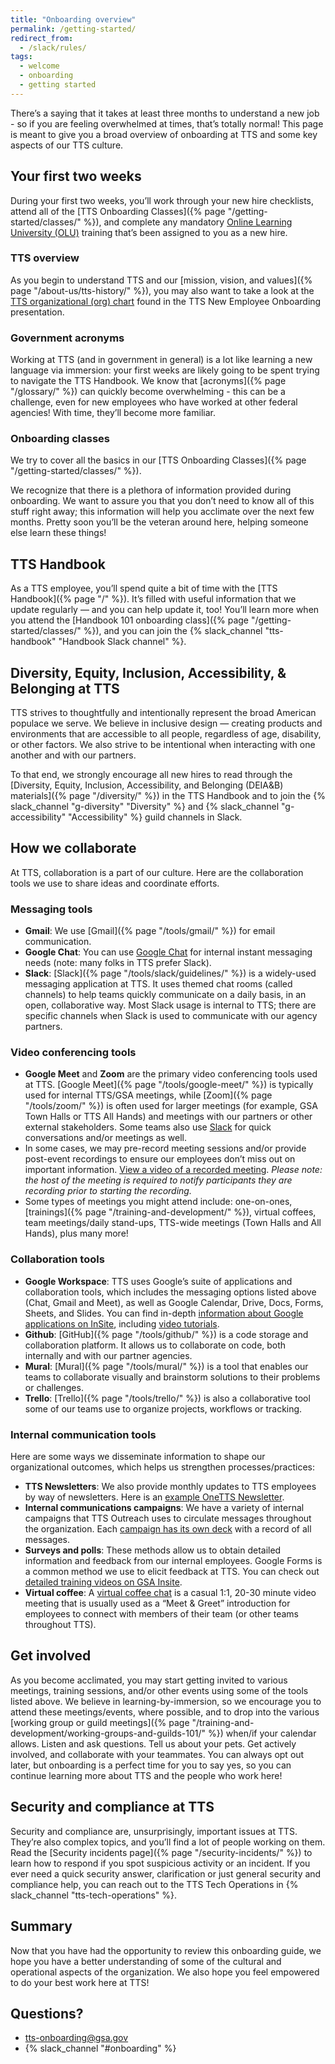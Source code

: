 ```yaml
---
title: "Onboarding overview"
permalink: /getting-started/
redirect_from:
  - /slack/rules/
tags:
  - welcome
  - onboarding
  - getting started
---
```

There’s a saying that it takes at least three months to understand a new job - so if you are feeling overwhelmed at times, that’s totally normal! This page is meant to give you a broad overview of onboarding at TTS and some key aspects of our TTS culture.

## Your first two weeks
During your first two weeks, you’ll work through your new hire checklists, attend all of the [TTS Onboarding Classes]({% page "/getting-started/classes/" %}), and complete any mandatory [Online Learning University (OLU)](https://gsaolu.gsa.gov/) training that’s been assigned to you as a new hire. 

### TTS overview

As you begin to understand TTS and our [mission, vision, and values]({% page "/about-us/tts-history/" %}), you may also want to take a look at the [TTS organizational (org) chart](https://docs.google.com/presentation/d/1vbosZTCIfHrO9E9kiU45bgzFG8R0fzZ76VRT66DmHkQ/edit#slide=id.g15281bc0bbc_0_0) found in the TTS New Employee Onboarding presentation. 

### Government acronyms

Working at TTS (and in government in general) is a lot like learning a new language via immersion: your first weeks are likely going to be spent trying to navigate the TTS Handbook. We know that [acronyms]({% page "/glossary/" %}) can quickly become overwhelming - this can be a challenge, even for new employees who have worked at other federal agencies! With time, they’ll become more familiar.

### Onboarding classes
We try to cover all the basics in our [TTS Onboarding Classes]({% page "/getting-started/classes/" %}).

We recognize that there is a plethora of information provided during onboarding. We want to assure you that you don’t need to know all of this stuff right away; this information will help you acclimate over the next few months. Pretty soon you’ll be the veteran around here, helping someone else learn these things!

## TTS Handbook

As a TTS employee, you’ll spend quite a bit of time with the [TTS Handbook]({% page "/" %}). It’s filled with useful information that we update regularly — and you can help update it, too! You’ll learn more when you attend the [Handbook 101 onboarding class]({% page "/getting-started/classes/" %}), and you can join the {% slack_channel "tts-handbook" "Handbook Slack channel" %}.

## Diversity, Equity, Inclusion, Accessibility, & Belonging at TTS
TTS strives to thoughtfully and intentionally represent the broad American populace we serve. We believe in inclusive design — creating products and environments that are accessible to all people, regardless of age, disability, or other factors. We also strive to be intentional when interacting with one another and with our partners.

To that end, we strongly encourage all new hires to read through the [Diversity, Equity, Inclusion, Accessibility, and Belonging (DEIA&B) materials]({% page "/diversity/" %}) in the TTS Handbook and to join the {% slack_channel "g-diversity" "Diversity" %} and {% slack_channel "g-accessibility" "Accessibility" %} guild channels in Slack.

## How we collaborate
At TTS, collaboration is a part of our culture. Here are the collaboration tools  we use to share ideas and coordinate efforts.

### Messaging tools
- **Gmail**: We use [Gmail]({% page "/tools/gmail/" %}) for email communication.
- **Google Chat**: You can use [Google Chat](https://insite.gsa.gov/employee-resources/information-technology/do-it-yourself/google-workspace/google-chat) for internal instant messaging needs (note: many folks in TTS prefer Slack).
- **Slack**: [Slack]({% page "/tools/slack/guidelines/" %}) is a widely-used messaging application at TTS. It uses themed chat rooms (called channels) to help teams quickly communicate on a daily basis, in an open, collaborative way. Most Slack usage is internal to TTS; there are specific channels when Slack is used to communicate with our agency partners.

### Video conferencing tools
- **Google Meet** and **Zoom** are the primary video conferencing tools used at TTS. [Google Meet]({% page "/tools/google-meet/" %}) is typically used for internal TTS/GSA meetings, while [Zoom]({% page "/tools/zoom/" %}) is often used for larger meetings (for example, GSA Town Halls or TTS All Hands) and meetings with our partners or other external stakeholders. Some teams also use [Slack](https://slack.com/help/articles/216771908-Make-calls-in-Slack) for quick conversations and/or meetings as well. 
- In some cases, we may pre-record meeting sessions and/or provide post-event recordings to ensure our employees don’t miss out on important information. [View a video of a recorded meeting](https://drive.google.com/file/d/1k_ZxSnvCIxw80awsrfvjfFp-VVM7WscM/view?usp=share_link). *Please note: the host of the meeting is required to notify participants they are recording prior to starting the recording.*
- Some types of meetings you might attend include: one-on-ones, [trainings]({% page "/training-and-development/" %}), virtual coffees, team meetings/daily stand-ups, TTS-wide meetings (Town Halls and All Hands), plus many more! 

### Collaboration tools
- **Google Workspace**: TTS uses Google’s suite of applications and collaboration tools, which includes the messaging options listed above (Chat, Gmail and Meet), as well as Google Calendar, Drive, Docs, Forms, Sheets, and Slides. You can find in-depth [information about Google applications on InSite](https://insite.gsa.gov/employee-resources/information-technology/apps-software/google-workspace), including [video tutorials](https://insite.gsa.gov/employee-resources/information-technology/do-it-yourself/google-workspace/google-essentials-training).
- **Github**: [GitHub]({% page "/tools/github/" %}) is a code storage and collaboration platform. It allows us to collaborate on code, both internally and with our partner agencies.
- **Mural**: [Mural]({% page "/tools/mural/" %}) is a tool that enables our teams to collaborate visually and brainstorm solutions to their problems or challenges.
- **Trello**: [Trello]({% page "/tools/trello/" %}) is also a collaborative tool some of our teams use to organize projects, workflows or tracking.

### Internal communication tools 
Here are some ways we disseminate information to shape our organizational outcomes, which helps us strengthen processes/practices:
- **TTS Newsletters**: We also provide monthly updates to TTS employees by way of newsletters. Here is an [example OneTTS Newsletter](https://docs.google.com/document/d/14vvYbyFy7NY-MKS_vmBAOZPxWm-L5LHSwbZhXGym_lY/edit).
- **Internal communications campaigns**: We have a variety of internal campaigns that TTS Outreach uses to circulate messages throughout the organization. Each [campaign has its own deck](https://docs.google.com/presentation/d/1GZzPs-Yy61HmsXpYb1EudHalzfHO3CceqHAfpYH4kLc/edit#slide=id.p) with a record of all messages.
- **Surveys and polls**: These methods allow us to obtain detailed information and feedback from our internal employees. Google Forms is a common method we use to elicit feedback at TTS. You can check out [detailed training videos on GSA Insite](https://insite.gsa.gov/employee-resources/information-technology/do-it-yourself-self-help/google-workspace/google-forms-training).
- **Virtual coffee**: A [virtual coffee chat](https://docs.google.com/document/d/1wjIjmzXhDCTU6aJZHADndIPksQgvderQbqyGA2q7EzA/edit#) is a casual 1:1, 20-30 minute video meeting that is usually used as a “Meet & Greet” introduction for employees to connect with members of their team (or other teams throughout TTS).

## Get involved
As you become acclimated, you may start getting invited to various meetings, training sessions, and/or other events using some of the tools listed above. We believe in learning-by-immersion, so we encourage you to attend these meetings/events, where possible, and to drop into the various [working group or guild meetings]({% page "/training-and-development/working-groups-and-guilds-101/" %}) when/if your calendar allows. Listen and ask questions. Tell us about your pets. Get actively involved, and collaborate with your teammates. You can always opt out later, but onboarding is a perfect time for you to say yes, so you can continue learning more about TTS and the people who work here! 

## Security and compliance at TTS
Security and compliance are, unsurprisingly, important issues at TTS. They’re also complex topics, and you’ll find a lot of people working on them. Read the [Security incidents page]({% page "/security-incidents/" %}) to learn how to respond if you spot suspicious activity or an incident. If you ever need a quick security answer, clarification or just general security and compliance help, you can reach out to the TTS Tech Operations in {% slack_channel "tts-tech-operations" %}.

## Summary
Now that you have had the opportunity to review this onboarding guide, we hope you have a better understanding of some of the cultural and operational aspects of the organization. We also hope you feel empowered to do your best work here at TTS!

## Questions?
- [tts-onboarding@gsa.gov](mailto:tts-onboarding@gsa.gov)
- {% slack_channel "#onboarding" %}
